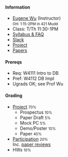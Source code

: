 #### Information 

* [Eugene Wu](http://www.eugenewu.net) (Instructor)     
  <small>OH: 1:15-2PM in 421 Mudd</small>   
* Class: T/Th 11:30-1PM
* [Syllabus & FAQ](./syllabus)
* [Slack](#)
* [Project](./projects)
* [Papers](./papers)


#### Prereqs

* Req: W4111 Intro to DB
* Pref: W4112 DB Impl
* Ugrads OK; see Prof Wu

#### Grading 

* [Project](./projects) <small>70%</small>
  * Prospectus <small>10%</small>
  * Paper Draft <small>5%</small>
  * Mock PC <small>5%</small>
  * Demo/Poster <small>10%</small>
  * Paper <small>40%</small>
* [Participation](./syllabus#participation)  <small>20%</small>    
  Inc. [paper reviews](./syllabus#reading)
* HWs <small>10%</small>






